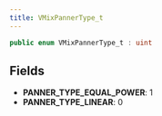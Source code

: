 ```yaml
---
title: VMixPannerType_t
---
```


```csharp
public enum VMixPannerType_t : uint
```

## Fields

- **PANNER_TYPE_EQUAL_POWER**: 1
- **PANNER_TYPE_LINEAR**: 0

